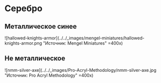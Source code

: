 # Серебро

## Металлическое синее

![hallowed-knights-armor](../../_images/mengel-miniatures/hallowed-knights-armor.png "Источник: Mengel Miniatures" =400x)

## Не металлическое

![nmm-silver-axe](../../_images/Pro-Acryl-Methodology/nmm-silver-axe.jpg "Источник: Pro Acryl Methodology" =400x)